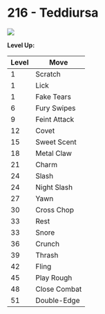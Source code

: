 # 216 - Teddiursa
![][216]

**Level Up:**

Level | Move
---   | ---
  1   | Scratch
  1   | Lick
  1   | Fake Tears
  6   | Fury Swipes
  9   | Feint Attack
 12   | Covet
 15   | Sweet Scent
 18   | Metal Claw
 21   | Charm
 24   | Slash
 24   | Night Slash
 27   | Yawn
 30   | Cross Chop
 33   | Rest
 33   | Snore
 36   | Crunch
 39   | Thrash
 42   | Fling
 45   | Play Rough
 48   | Close Combat
 51   | Double-Edge



[216]: /img/pokemon/216.png
